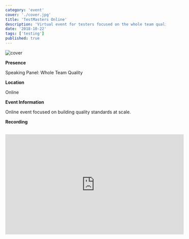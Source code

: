 ```yaml
---
category: 'event'
cover: './cover.jpg'
title: 'TestMasters Online'
description: 'Virtual event for testers focused on the whole team quality'
date: '2018-10-22'
tags: ['testing']
published: true
---
```

![cover](./cover.jpg)

**Presence**

Speaking Panel: Whole Team Quality

**Location**

Online

**Event Information**

Online event focused on building quality standards at scale.

**Recording**

<br>

<iframe width="560" height="315" src="https://www.youtube.com/embed/GKu2WHsOarc?start=218" title="YouTube video player" frameborder="0" allow="accelerometer; autoplay; clipboard-write; encrypted-media; gyroscope; picture-in-picture" allowfullscreen></iframe>

<br>